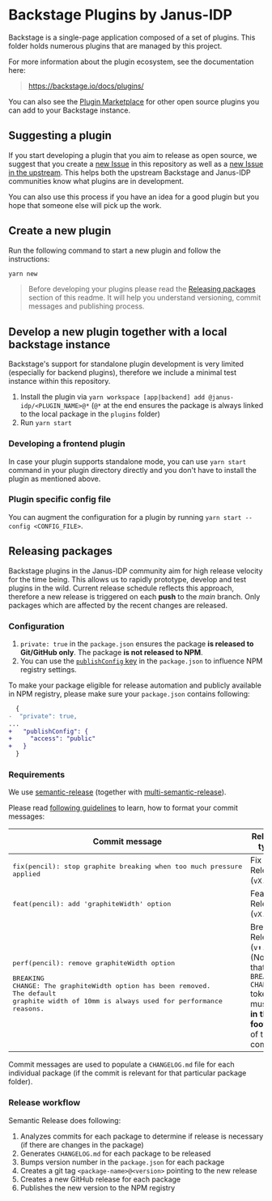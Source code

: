 # Backstage Plugins by Janus-IDP
 
Backstage is a single-page application composed of a set of plugins. This folder holds numerous plugins that are managed by this project.

For more information about the plugin ecosystem, see the documentation here:

> https://backstage.io/docs/plugins/

You can also see the [Plugin Marketplace](https://backstage.io/plugins) for other open source plugins you can add to your Backstage instance.

## Suggesting a plugin

If you start developing a plugin that you aim to release as open source, we suggest that you create a [new Issue](https://github.com/janus-idp/backstage-plugins/issues/new?template=plugin.md) in this repository as well as a [new Issue in the upstream](https://github.com/backstage/backstage/issues/new?template=plugin.md). This helps both the upstream Backstage and Janus-IDP communities know what plugins are in development.

You can also use this process if you have an idea for a good plugin but you hope that someone else will pick up the work.

## Create a new plugin

Run the following command to start a new plugin and follow the instructions:

```sh
yarn new
```

> Before developing your plugins please read the [Releasing packages](#releasing-packages) section of this readme. It will help you understand versioning, commit messages and publishing process.

## Develop a new plugin together with a local backstage instance

Backstage's support for standalone plugin development is very limited (especially for backend plugins), therefore we include a minimal test instance within this repository.

1. Install the plugin via `yarn workspace [app|backend] add @janus-idp/<PLUGIN_NAME>@*` (`@*` at the end ensures the package is always linked to the local package in the `plugins` folder)
2. Run `yarn start`

### Developing a frontend plugin

In case your plugin supports standalone mode, you can use `yarn start` command in your plugin directory directly and you don't have to install the plugin as mentioned above.

### Plugin specific config file

You can augment the configuration for a plugin by running `yarn start --config <CONFIG_FILE>`.

## Releasing packages

Backstage plugins in the Janus-IDP community aim for high release velocity for the time being. This allows us to rapidly prototype, develop and test plugins in the wild. Current release schedule reflects this approach, therefore a new release is triggered on each **push** to the _main_ branch. Only packages which are affected by the recent changes are released.

### Configuration

1. `private: true` in the `package.json` ensures the package **is released to Git/GitHub only**. The package **is not released to NPM**.
2. You can use the [`publishConfig` key](https://docs.npmjs.com/cli/v9/configuring-npm/package-json#publishconfig) in the `package.json` to influence NPM registry settings.

To make your package eligible for release automation and publicly available in NPM registry, please make sure your `package.json` contains following:

```diff
  {
-  "private": true,
...
+   "publishConfig": {
+     "access": "public"
+   }
  }
```

### Requirements

We use [semantic-release](https://semantic-release.gitbook.io/semantic-release/) (together with [multi-semantic-release](https://github.com/dhoulb/multi-semantic-release)).

Please read [following guidelines](https://semantic-release.gitbook.io/semantic-release/#commit-message-format) to learn, how to format your commit messages:

| Commit message                                                                                                                                                                                        | Release type                                                                                                      |
| ----------------------------------------------------------------------------------------------------------------------------------------------------------------------------------------------------- | ----------------------------------------------------------------------------------------------------------------- |
| <pre>fix(pencil): stop graphite breaking when too much pressure applied</pre>                                                                                                                         | Fix Release (`vX.Y.⬆️` )                                                                                          |
| <pre>feat(pencil): add 'graphiteWidth' option</pre>                                                                                                                                                   | Feature Release (`vX.⬆️.0`)                                                                                       |
| <pre>perf(pencil): remove graphiteWidth option<br><br>BREAKING CHANGE: The graphiteWidth option has been removed.<br>The default graphite width of 10mm is always used for performance reasons.</pre> | Breaking Release (`v⬆️.0.0`) <br>(Note that the `BREAKING CHANGE:` token must be **in the footer** of the commit) |

Commit messages are used to populate a `CHANGELOG.md` file for each individual package (if the commit is relevant for that particular package folder).

### Release workflow

Semantic Release does following:

1. Analyzes commits for each package to determine if release is necessary (if there are changes in the package)
2. Generates `CHANGELOG.md` for each package to be released
3. Bumps version number in the `package.json` for each package
4. Creates a git tag `<package-name>@<version>` pointing to the new release
5. Creates a new GitHub release for each package
6. Publishes the new version to the NPM registry

